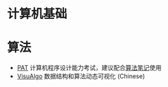 # 计算机基础

# 算法
* [PAT](https://www.patest.cn) 计算机程序设计能力考试，建议配合[算法笔记](https://item.jd.com/11973614.html)使用
* [VisuAlgo](https://visualgo.net/zh) 数据结构和算法动态可视化 (Chinese)